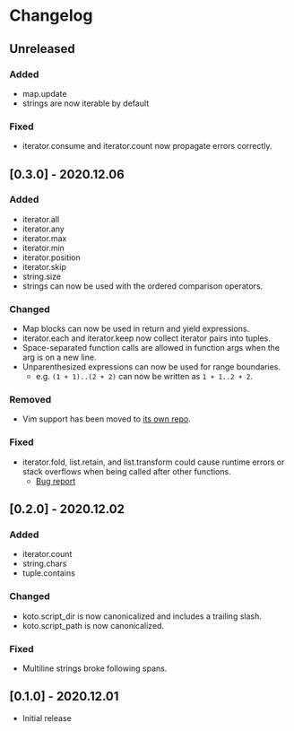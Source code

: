 # Changelog

## Unreleased

### Added
- map.update
- strings are now iterable by default

### Fixed
- iterator.consume and iterator.count now propagate errors correctly.


## [0.3.0] - 2020.12.06

### Added
- iterator.all
- iterator.any
- iterator.max
- iterator.min
- iterator.position
- iterator.skip
- string.size
- strings can now be used with the ordered comparison operators.

### Changed
- Map blocks can now be used in return and yield expressions.
- iterator.each and iterator.keep now collect iterator pairs into tuples.
- Space-separated function calls are allowed in function args when the arg is on
  a new line.
- Unparenthesized expressions can now be used for range boundaries.
  - e.g. `(1 + 1)..(2 + 2)` can now be written as `1 + 1..2 + 2`.

### Removed
- Vim support has been moved to [its own repo][vim].

### Fixed
- iterator.fold, list.retain, and list.transform could cause runtime errors or
  stack overflows when being called after other functions.
  - [Bug report](https://github.com/koto-lang/koto/issues/6)

[vim]: https://github.com/koto-lang/koto.vim


## [0.2.0] - 2020.12.02

### Added
- iterator.count
- string.chars
- tuple.contains

### Changed
- koto.script_dir is now canonicalized and includes a trailing slash.
- koto.script_path is now canonicalized.

### Fixed
- Multiline strings broke following spans.


## [0.1.0] - 2020.12.01
- Initial release
